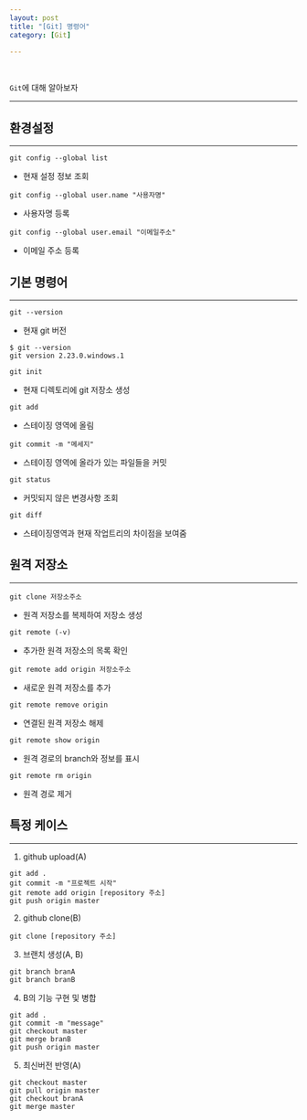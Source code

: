 ```yaml
---
layout: post
title: "[Git] 명령어"
category: [Git]

---
```

<br>

`Git`에 대해 알아보자 
<!-- more -->
 
<hr> 

## 환경설정
---
`git config --global list`  
-  현재 설정 정보 조회

`git config --global user.name "사용자명"`
- 사용자명 등록

`git config --global user.email "이메일주소"`
- 이메일 주소 등록


## 기본 명령어
---
`git --version`
- 현재 git 버전
```
$ git --version
git version 2.23.0.windows.1
```

`git init`
- 현재 디렉토리에 git 저장소 생성

`git add`
- 스테이징 영역에 올림

`git commit -m "메세지"`
- 스테이징 영역에 올라가 있는 파일들을 커밋

`git status`
- 커밋되지 않은 변경사항 조회

`git diff`
- 스테이징영역과 현재 작업트리의 차이점을 보여줌


## 원격 저장소
---
`git clone 저장소주소`
- 원격 저장소를 복제하여 저장소 생성

`git remote (-v)`
- 추가한 원격 저장소의 목록 확인

`git remote add origin 저장소주소`
- 새로운 원격 저장소를 추가

`git remote remove origin`
- 연결된 원격 저장소 해제

`git remote show origin`
- 원격 경로의 branch와 정보를 표시

`git remote rm origin`
- 원격 경로 제거


## 특정 케이스
---
1. github upload(A)
```
git add .
git commit -m "프로젝트 시작"
git remote add origin [repository 주소]
git push origin master
```

2. github clone(B)
```
git clone [repository 주소]
```

3. 브랜치 생성(A, B)
```
git branch branA
git branch branB
```

4. B의 기능 구현 및 병합
```
git add .
git commit -m "message"
git checkout master
git merge branB
git push origin master
```

5. 최신버전 반영(A)
```
git checkout master
git pull origin master
git checkout branA
git merge master
```